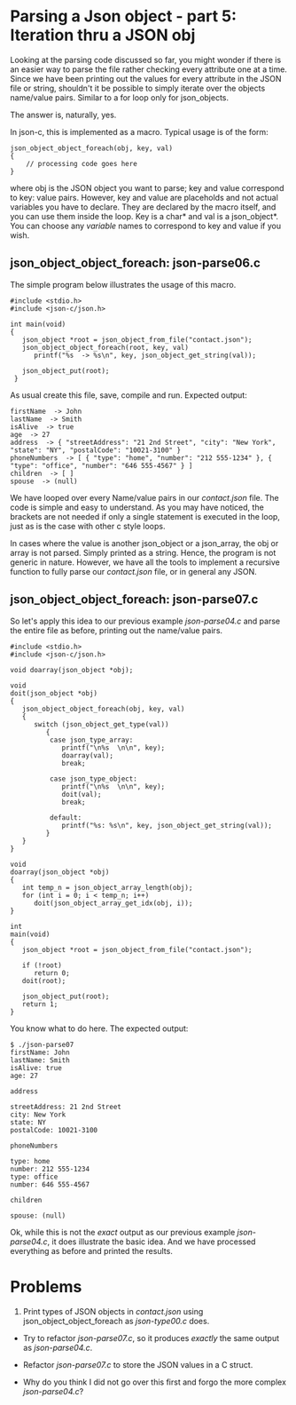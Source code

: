 # Parsing a Json object - part 5: Iteration thru a JSON obj

Looking at the parsing code discussed so far, you might wonder if there is an easier way to parse the file rather checking every attribute one at a time. Since we have been printing out the values for every attribute in the JSON file or string, shouldn't it be possible to simply iterate over the objects name/value pairs. Similar to a for loop only for json\_objects.

The answer is, naturally, yes.

In json-c, this is implemented as a macro. Typical usage is of the form:

```
json_object_object_foreach(obj, key, val)
{
    // processing code goes here
}
```

where obj is the JSON object you want to parse; key and value correspond to key: value pairs. However, key and value are placeholds and not actual variables you have to declare. They are declared by the macro itself, and you can use them inside the loop. Key is a char\* and val is a json_object\*. You can choose any _variable_ names to correspond to key and value if you wish.

## json_object_object_foreach: json-parse06.c

The simple program below illustrates the usage of this macro.

```
#include <stdio.h>
#include <json-c/json.h>

int main(void)
{
   json_object *root = json_object_from_file("contact.json");
   json_object_object_foreach(root, key, val) 
      printf("%s  -> %s\n", key, json_object_get_string(val));

   json_object_put(root);
 }

```

As usual create this file, save, compile and run. Expected output:

```
firstName  -> John
lastName  -> Smith
isAlive  -> true
age  -> 27
address  -> { "streetAddress": "21 2nd Street", "city": "New York", "state": "NY", "postalCode": "10021-3100" }
phoneNumbers  -> [ { "type": "home", "number": "212 555-1234" }, { "type": "office", "number": "646 555-4567" } ]
children  -> [ ]
spouse  -> (null)
```

We have looped over every Name/value pairs in our _*contact.json*_ file. The code is simple and easy to understand. As you may have noticed, the brackets are not needed if only a single statement is executed in the loop, just as is the case with other c style loops.

In cases where the value is another json\_object or a json\_array, the obj or array is not parsed. Simply printed as a string. Hence, the program is not generic in nature. However, we have all the tools to implement a recursive function to fully parse our _*contact.json*_ file, or in general any JSON.

## json_object_object_foreach: json-parse07.c

So let's apply this idea to our previous example _*json-parse04.c*_ and parse the entire file as before, printing out the name/value pairs.

```
#include <stdio.h>
#include <json-c/json.h>

void doarray(json_object *obj);

void
doit(json_object *obj)
{
   json_object_object_foreach(obj, key, val)
   {
      switch (json_object_get_type(val))
         {
          case json_type_array:
             printf("\n%s  \n\n", key);
             doarray(val);
             break;

          case json_type_object:
             printf("\n%s  \n\n", key);
             doit(val);
             break;

          default:
             printf("%s: %s\n", key, json_object_get_string(val));
         }
   }
}

void
doarray(json_object *obj)
{
   int temp_n = json_object_array_length(obj);
   for (int i = 0; i < temp_n; i++)
      doit(json_object_array_get_idx(obj, i));
}

int
main(void)
{
   json_object *root = json_object_from_file("contact.json");

   if (!root)
      return 0;
   doit(root);

   json_object_put(root);
   return 1;
}

```

You know what to do here. The expected output:

```
$ ./json-parse07
firstName: John
lastName: Smith
isAlive: true
age: 27

address 

streetAddress: 21 2nd Street
city: New York
state: NY
postalCode: 10021-3100

phoneNumbers 

type: home
number: 212 555-1234
type: office
number: 646 555-4567

children 

spouse: (null)

```

Ok, while this is not the *exact* output as our previous example _*json-parse04.c*_, it does illustrate the basic idea. And we have processed everything as before and printed the results.

# Problems

1. Print types of JSON objects in _*contact.json*_ using json_object_object_foreach as _*json-type00.c*_ does.

- Try to refactor _*json-parse07.c*_, so it produces _*exactly*_ the same output as _*json-parse04.c*_.

- Refactor _*json-parse07.c*_ to store the JSON values in a C struct.

- Why do you think I did not go over this first and forgo the more complex _*json-parse04.c*_?


